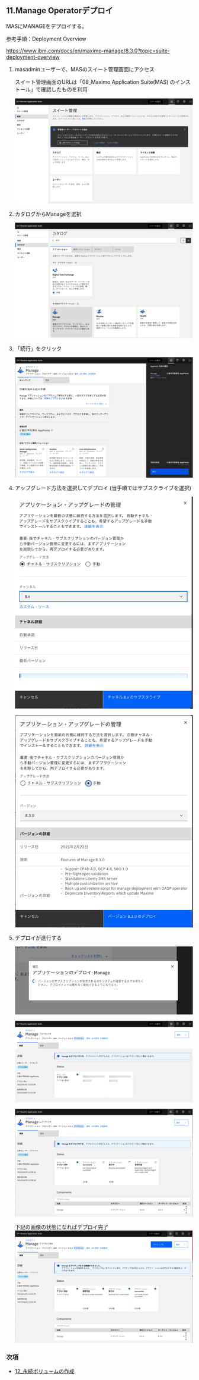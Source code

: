 ## 11.Manage Operatorデプロイ
MASにMANAGEをデプロイする。

参考手順：Deployment Overview

https://www.ibm.com/docs/en/maximo-manage/8.3.0?topic=suite-deployment-overview

1. masadminユーザーで、MASのスイート管理画面にアクセス

    スイート管理画面のURLは「08_Maximo Application Suite(MAS) のインストール」で確認したものを利用

    ![](2022-04-03-12-46-59.png)

2. カタログからManageを選択

    ![](2022-04-03-12-47-41.png)

3. 「続行」をクリック

    ![](2022-04-03-12-48-20.png)


4. アップグレード方法を選択してデプロイ (当手順ではサブスクライブを選択)

    ![](2022-04-03-12-49-03.png)

    ![](2022-04-03-12-50-29.png)

5. デプロイが進行する

    ![](2022-04-03-12-52-56.png)

    ![](2022-04-03-12-54-01.png)

    ![](2022-04-03-12-58-18.png)

    下記の画像の状態になればデプロイ完了
    ![](2022-04-03-13-14-02.png)

### 次項
- [12_永続ボリュームの作成](../12_pvc/index.md)
